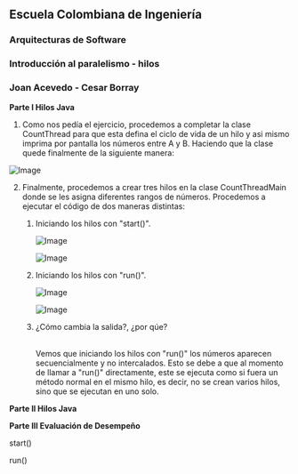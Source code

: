 ## Escuela Colombiana de Ingeniería
### Arquitecturas de Software
### Introducción al paralelismo - hilos

### Joan Acevedo - Cesar Borray


**Parte I Hilos Java**

1. Como nos pedía el ejercicio, procedemos a completar la clase CountThread para que esta defina el ciclo de vida
de un hilo y asi mismo imprima por pantalla los números entre A y B. Haciendo que la clase quede finalmente de
la siguiente manera:

![Image](https://github.com/user-attachments/assets/33770c14-1950-4a88-8013-a8232beb1beb)

2. Finalmente, procedemos a crear tres hilos en la clase CountThreadMain donde se les asigna diferentes rangos de
números. Procedemos a ejecutar el código de dos maneras distintas:

	1. Iniciando los hilos con "start()". 

		<p align="center">
	   
		![Image](https://github.com/user-attachments/assets/5a735b0f-53e6-41d8-b9a3-cdb4d145548b)
	   	</p>

	   <p align="center">
	   
		![Image](https://github.com/user-attachments/assets/336d3b6c-81f2-4d04-8a92-b74ac0985fb4)
		</p>	
	
	2. Iniciando los hilos con "run()".

	   ![Image](https://github.com/user-attachments/assets/3afd2aaa-ded7-4631-a87b-06318507d379)

		![Image](https://github.com/user-attachments/assets/194a7966-d9ee-4c79-8edd-ef3bb161dc2c)   
   
    3. ¿Cómo cambia la salida?, ¿por qúe? 
   		
       <br>Vemos que iniciando los hilos con "run()" los números aparecen secuencialmente y no intercalados. Esto se 
       debe a que al momento de llamar a "run()" directamente, este se ejecuta como si fuera un método normal en el 
       mismo hilo, es decir, no se crean varios hilos, sino que se ejecutan en uno solo.

**Parte II Hilos Java**


**Parte III Evaluación de Desempeño**



start()



run()



